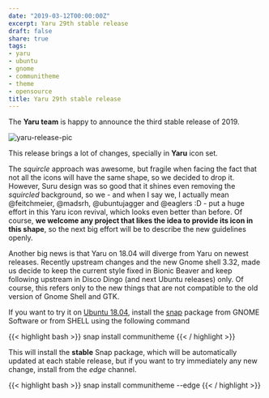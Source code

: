 ```yaml
---
date: "2019-03-12T00:00:00Z"
excerpt: Yaru 29th stable release
draft: false
share: true
tags:
- yaru
- ubuntu
- gnome
- communitheme
- theme
- opensource
title: Yaru 29th stable release
---
```


The **Yaru team** is happy to announce the third stable release of 2019.

![yaru-release-pic](/images/yaru-19.04.png)


This release brings a lot of changes, specially in **Yaru** icon set.

The *squircle* approach was awesome, but fragile when facing the fact that not all the icons will have the same shape, so we decided to drop it. However, Suru design was so good that it shines even removing the *squircled* background, so we - and when I say we, I actually mean @feitchmeier, @madsrh, @ubuntujagger and @eaglers :D - put a huge effort in this Yaru icon revival, which looks even better than before.
Of course, **we welcome any project that likes the idea to provide its icon in this shape**, so the next big effort will be to describe the new guidelines openly.

Another big news is that Yaru on 18.04 will diverge from Yaru on newest releases.
Recently upstream changes and the new Gnome shell 3.32, made us decide to keep the current style fixed in Bionic Beaver and keep following upstream in Disco Dingo (and next Ubuntu releases) only. Of course, this refers only to the new things that are not compatible to the old version of Gnome Shell and GTK.



If you want to try it on [Ubuntu 18.04](https://www.ubuntu.com/download/desktop), install the [snap](https://snapcraft.io/communitheme) package from GNOME Software or from SHELL using the following command

{{< highlight bash >}}
snap install communitheme
{{< / highlight >}}

This will install the **stable** Snap package, which will be automatically updated at each stable release, but if you want to try immediately any new change, install from the *edge* channel.

{{< highlight bash >}}
snap install communitheme --edge
{{< / highlight >}}
